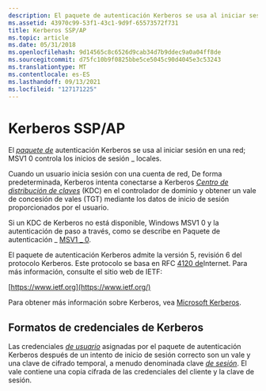 ```yaml
---
description: El paquete de autenticación Kerberos se usa al iniciar sesión en una red; MSV1 0 controla los inicios de sesión \_ locales.
ms.assetid: 43970c99-53f1-43c1-9d9f-65573572f731
title: Kerberos SSP/AP
ms.topic: article
ms.date: 05/31/2018
ms.openlocfilehash: 9d14565c8c6526d9cab34d7b9ddec9a0a04ff8de
ms.sourcegitcommit: d75fc10b9f0825bbe5ce5045c90d4045e3c53243
ms.translationtype: MT
ms.contentlocale: es-ES
ms.lasthandoff: 09/13/2021
ms.locfileid: "127171225"
---
```

# <a name="kerberos-sspap"></a>Kerberos SSP/AP

El [*paquete de*](../secgloss/k-gly.md) autenticación Kerberos se usa al iniciar sesión en una red; MSV1 0 controla los inicios de sesión \_ locales.

Cuando un usuario inicia sesión con una cuenta de red, De forma predeterminada, Kerberos intenta conectarse a Kerberos [*Centro de distribución de claves*](../secgloss/k-gly.md) (KDC) en el controlador de dominio y obtener un vale de concesión de vales (TGT) mediante los datos de inicio de sesión proporcionados por el usuario.

Si un KDC de Kerberos no está disponible, Windows MSV1 0 y la autenticación de paso a través, como se describe en Paquete de autenticación \_ [MSV1 \_ 0](msv1-0-authentication-package.md).

El paquete de autenticación Kerberos admite la versión 5, revisión 6 del protocolo Kerberos. Este protocolo se basa en RFC [4120 de](https://www.ietf.org/rfc/rfc4120.txt)Internet. Para más información, consulte el sitio web de IETF:

[https://www.ietf.org](https://www.ietf.org/)

Para obtener más información sobre Kerberos, vea [Microsoft Kerberos](microsoft-kerberos.md).

## <a name="kerberos-credential-formats"></a>Formatos de credenciales de Kerberos

Las credenciales [*de usuario*](../secgloss/c-gly.md) asignadas por el paquete de autenticación Kerberos después de un intento de inicio de sesión correcto son un vale y una clave de cifrado temporal, a menudo denominada clave [*de sesión*](../secgloss/s-gly.md). El vale contiene una copia cifrada de las credenciales del cliente y la clave de sesión.

 

 
